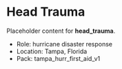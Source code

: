 # Head Trauma

Placeholder content for **head_trauma**.

- Role: hurricane disaster response
- Location: Tampa, Florida
- Pack: tampa_hurr_first_aid_v1
